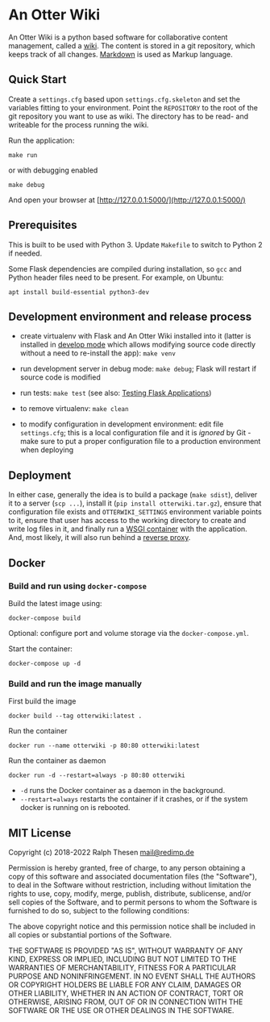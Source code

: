 # An Otter Wiki

An Otter Wiki is a python based software for collaborative content
management, called a [wiki](https://en.wikipedia.org/wiki/Wiki). The
content is stored in a git repository, which keeps track of all changes.
[Markdown](https://daringfireball.net/projects/markdown) is used as
Markup language.

## Quick Start

Create a `settings.cfg` based upon `settings.cfg.skeleton` and set the
variables fitting to your environment. Point the `REPOSITORY` to the
root of the git repository you want to use as wiki. The directory has
to be read- and writeable for the process running the wiki.

Run the application:

    make run

or with debugging enabled

    make debug

And open your browser at [http://127.0.0.1:5000/](http://127.0.0.1:5000/)

## Prerequisites

This is built to be used with Python 3. Update `Makefile` to switch to Python 2
if needed.

Some Flask dependencies are compiled during installation, so `gcc` and Python
header files need to be present. For example, on Ubuntu:

    apt install build-essential python3-dev

## Development environment and release process

 - create virtualenv with Flask and An Otter Wiki installed into it (latter is installed in [develop mode](http://setuptools.readthedocs.io/en/latest/setuptools.html#development-mode) which allows modifying source code directly without a need to re-install the app): `make venv`

 - run development server in debug mode: `make debug`; Flask will restart if source code is modified

 - run tests: `make test` (see also: [Testing Flask Applications](http://flask.pocoo.org/docs/0.12/testing/))

 - to remove virtualenv: `make clean`

 - to modify configuration in development environment: edit file
   `settings.cfg`; this is a local configuration file and it is
*ignored* by Git - make sure to put a proper configuration file to a
production environment when deploying

## Deployment

In either case, generally the idea is to build a package (`make sdist`),
deliver it to a server (`scp ...`), install it (`pip install
otterwiki.tar.gz`), ensure that configuration file exists and
`OTTERWIKI_SETTINGS` environment variable points to it, ensure that user
has access to the working directory to create and write log files in it,
and finally run a [WSGI
container](http://flask.pocoo.org/docs/0.12/deploying/wsgi-standalone/)
with the application.  And, most likely, it will also run behind a
[reverse
proxy](http://flask.pocoo.org/docs/0.12/deploying/wsgi-standalone/#proxy-setups).

## Docker

### Build and run using `docker-compose`

Build the latest image using:
```
docker-compose build
```

Optional: configure port and volume storage via the `docker-compose.yml`.

Start the container:
```
docker-compose up -d
```

### Build and run the image manually

First build the image

```
docker build --tag otterwiki:latest .
```

Run the container

```
docker run --name otterwiki -p 80:80 otterwiki:latest
```

Run the container as daemon
```
docker run -d --restart=always -p 80:80 otterwiki
```

 * `-d` runs the Docker container as a daemon in the background.
 * `--restart=always` restarts the container if it crashes, or if the system docker is running on is rebooted.

## MIT License

Copyright (c) 2018-2022 Ralph Thesen <mail@redimp.de>

Permission is hereby granted, free of charge, to any person obtaining a copy
of this software and associated documentation files (the "Software"), to deal
in the Software without restriction, including without limitation the rights
to use, copy, modify, merge, publish, distribute, sublicense, and/or sell
copies of the Software, and to permit persons to whom the Software is
furnished to do so, subject to the following conditions:

The above copyright notice and this permission notice shall be included in all
copies or substantial portions of the Software.

THE SOFTWARE IS PROVIDED "AS IS", WITHOUT WARRANTY OF ANY KIND, EXPRESS OR
IMPLIED, INCLUDING BUT NOT LIMITED TO THE WARRANTIES OF MERCHANTABILITY,
FITNESS FOR A PARTICULAR PURPOSE AND NONINFRINGEMENT. IN NO EVENT SHALL THE
AUTHORS OR COPYRIGHT HOLDERS BE LIABLE FOR ANY CLAIM, DAMAGES OR OTHER
LIABILITY, WHETHER IN AN ACTION OF CONTRACT, TORT OR OTHERWISE, ARISING FROM,
OUT OF OR IN CONNECTION WITH THE SOFTWARE OR THE USE OR OTHER DEALINGS IN THE
SOFTWARE.

[modeline]: # ( vim: set fenc=utf-8 spell spl=en sts=4 et tw=72: )
